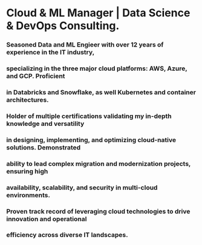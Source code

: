 # Cloud & ML Manager | Data Science & DevOps Consulting.

### Seasoned Data and ML Engieer with over 12 years of experience in the IT industry,
### specializing in the three major cloud platforms: AWS, Azure, and GCP. Proficient
### in Databricks and Snowflake, as well Kubernetes and container architectures.

### Holder of multiple certifications validating my in-depth knowledge and versatility
### in designing, implementing, and optimizing cloud-native solutions. Demonstrated
### ability to lead complex migration and modernization projects, ensuring high
### availability, scalability, and security in multi-cloud environments. 

### Proven track record of leveraging cloud technologies to drive innovation and operational
### efficiency across diverse IT landscapes.
